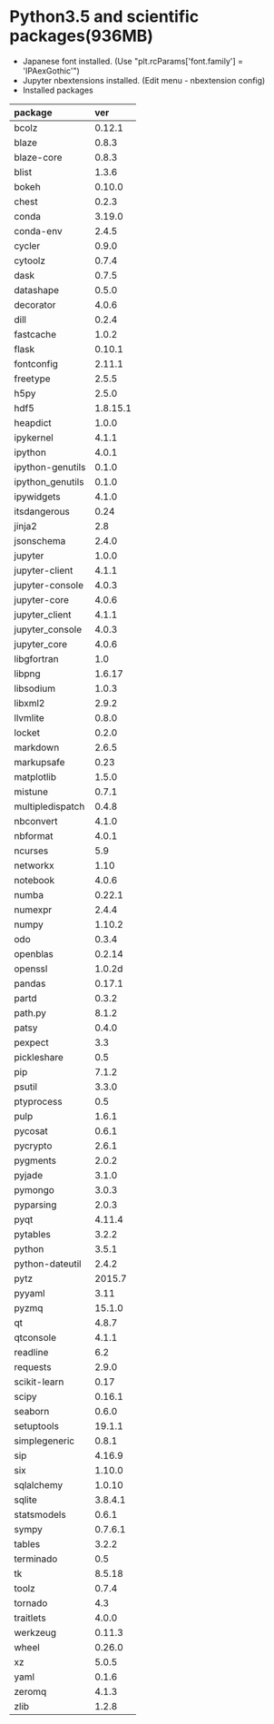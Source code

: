 Python3.5 and scientific packages(936MB)
======

- Japanese font installed. (Use "plt.rcParams['font.family'] = 'IPAexGothic'")
- Jupyter nbextensions installed. (Edit menu - nbextension config)
- Installed packages

package|ver
:--|:--
bcolz|0.12.1
blaze|0.8.3
blaze-core|0.8.3
blist|1.3.6
bokeh|0.10.0
chest|0.2.3
conda|3.19.0
conda-env|2.4.5
cycler|0.9.0
cytoolz|0.7.4
dask|0.7.5
datashape|0.5.0
decorator|4.0.6
dill|0.2.4
fastcache|1.0.2
flask|0.10.1
fontconfig|2.11.1
freetype|2.5.5
h5py|2.5.0
hdf5|1.8.15.1
heapdict|1.0.0
ipykernel|4.1.1
ipython|4.0.1
ipython-genutils|0.1.0
ipython_genutils|0.1.0
ipywidgets|4.1.0
itsdangerous|0.24
jinja2|2.8
jsonschema|2.4.0
jupyter|1.0.0
jupyter-client|4.1.1
jupyter-console|4.0.3
jupyter-core|4.0.6
jupyter_client|4.1.1
jupyter_console|4.0.3
jupyter_core|4.0.6
libgfortran|1.0
libpng|1.6.17
libsodium|1.0.3
libxml2|2.9.2
llvmlite|0.8.0
locket|0.2.0
markdown|2.6.5
markupsafe|0.23
matplotlib|1.5.0
mistune|0.7.1
multipledispatch|0.4.8
nbconvert|4.1.0
nbformat|4.0.1
ncurses|5.9
networkx|1.10
notebook|4.0.6
numba|0.22.1
numexpr|2.4.4
numpy|1.10.2
odo|0.3.4
openblas|0.2.14
openssl|1.0.2d
pandas|0.17.1
partd|0.3.2
path.py|8.1.2
patsy|0.4.0
pexpect|3.3
pickleshare|0.5
pip|7.1.2
psutil|3.3.0
ptyprocess|0.5
pulp|1.6.1
pycosat|0.6.1
pycrypto|2.6.1
pygments|2.0.2
pyjade|3.1.0
pymongo|3.0.3
pyparsing|2.0.3
pyqt|4.11.4
pytables|3.2.2
python|3.5.1
python-dateutil|2.4.2
pytz|2015.7
pyyaml|3.11
pyzmq|15.1.0
qt|4.8.7
qtconsole|4.1.1
readline|6.2
requests|2.9.0
scikit-learn|0.17
scipy|0.16.1
seaborn|0.6.0
setuptools|19.1.1
simplegeneric|0.8.1
sip|4.16.9
six|1.10.0
sqlalchemy|1.0.10
sqlite|3.8.4.1
statsmodels|0.6.1
sympy|0.7.6.1
tables|3.2.2
terminado|0.5
tk|8.5.18
toolz|0.7.4
tornado|4.3
traitlets|4.0.0
werkzeug|0.11.3
wheel|0.26.0
xz|5.0.5
yaml|0.1.6
zeromq|4.1.3
zlib|1.2.8
